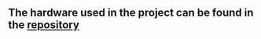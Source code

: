 ## The hardware used in the project can be found in the [repository](https://github.com/Lifestohack/masterthesis-eye-tracker/tree/master/models)
